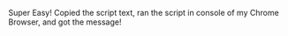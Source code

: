 Super Easy! Copied the script text, ran the script in console of my Chrome Browser, and got the message!

